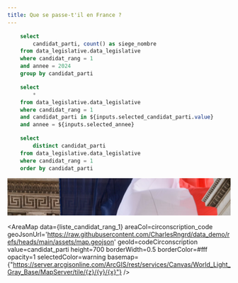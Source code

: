 ```yaml
---
title: Que se passe-t'il en France ?
---
```


```sql classement_candidat_parti
    select
        candidat_parti, count() as siege_nombre
    from data_legislative.data_legislative
    where candidat_rang = 1
    and annee = 2024
    group by candidat_parti
```

```sql liste_candidat_rang_1
    select
        *
    from data_legislative.data_legislative
    where candidat_rang = 1
    and candidat_parti in ${inputs.selected_candidat_parti.value}
    and annee = ${inputs.selected_annee}
```

```sql liste_candidat_parti
    select
        distinct candidat_parti
    from data_legislative.data_legislative
    where candidat_rang = 1
    order by candidat_parti
```

![Drapeau Français](https://raw.githubusercontent.com/CharlesRngrd/data-evidence/refs/heads/master/french-flag.png)

<BarChart
    data={classement_candidat_parti}
    title="Nombre de sièges par parti"
    x=candidat_parti
    y=siege_nombre
    swapXY=true
/>

<Dropdown
    name=selected_candidat_parti
    title="Choisissez des partis"
    data={liste_candidat_parti}
    value=candidat_parti
    multiple=true
    selectAllByDefault=true
/>

<ButtonGroup name=selected_annee>
    <ButtonGroupItem valueLabel="Législatives 2024" value=2024 default />
    <ButtonGroupItem valueLabel="Législatives 2022" value=2022 />
</ButtonGroup>

<AreaMap
    data={liste_candidat_rang_1}
    areaCol=circonscription_code
    geoJsonUrl='https://raw.githubusercontent.com/CharlesRngrd/data_demo/refs/heads/main/assets/map.geojson'
    geoId=codeCirconscription
    value=candidat_parti
    height=700
    borderWidth=0.5
    borderColor=#fff
    opacity=1
    selectedColor=warning
    basemap={"https://server.arcgisonline.com/ArcGIS/rest/services/Canvas/World_Light_Gray_Base/MapServer/tile/{z}/{y}/{x}"}
/>
